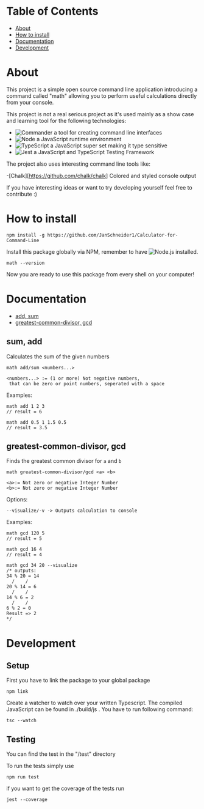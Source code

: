 # Table of Contents

- [About](#About)
- [How to install](#How-to-install)
- [Documentation](#Documentation)
- [Development](#Development)

# About

This project is a simple open source command line application introducing
a command called "math" allowing you to perform useful calculations directly
from your console.

This project is not a real serious project as it's used mainly as a show case
and learning tool for the following technologies:

- ![Commander](https://github.com/tj/commander.js/) a tool for creating command line interfaces
- ![Node](https://nodejs.org/en/) a JavaScript runtime environment
- ![TypeScript](https://www.typescriptlang.org/) a JavaScript super set making it type sensitive
- ![Jest](https://www.typescriptlang.org/) a JavaScript and TypeScript Testing Framework

The project also uses interesting command line tools like:

-[Chalk][https://github.com/chalk/chalk] Colored and styled console output

If you have interesting ideas or want to try developing yourself feel free to contribute :)

# How to install

    npm install -g https://github.com/JanSchneider1/Calculator-for-Command-Line
    
Install this package globally via NPM, remember to have ![Node.js](https://nodejs.org/en/)
installed.

    math --version
    
Now you are ready to use this package from every shell on your computer! 

# Documentation

- [add, sum](#add,-sum)
- [greatest-common-divisor, gcd](#greatest-common-divisor,-gdc)

## sum, add

Calculates the sum of the given numbers

    math add/sum <numbers...>
    
    <numbers...> := (1 or more) Not negative numbers,
     that can be zero or point numbers, seperated with a space
    
Examples:
    
    math add 1 2 3
    // result = 6
    
    math add 0.5 1 1.5 0.5
    // result = 3.5

## greatest-common-divisor, gcd

Finds the greatest common divisor for `a` and `b`

    math greatest-common-divisor/gcd <a> <b>
    
    <a>:= Not zero or negative Integer Number
    <b>:= Not zero or negative Integer Number

Options:
    
    --visualize/-v -> Outputs calculation to console
    
Examples:
    
    math gcd 120 5
    // result = 5
    
    math gcd 16 4
    // result = 4
    
    math gcd 34 20 --visualize
    /* outputs:
    34 % 20 = 14
      /    /
    20 % 14 = 6
      /    /
    14 % 6 = 2
      /    /
    6 % 2 = 0
    Result => 2
    */
    
# Development

## Setup

First you have to link the package to your global package

    npm link
    
Create a watcher to watch over your written Typescript. The compiled JavaScript
can be found in ./build/js . You have to run following command:

    tsc --watch

## Testing

You can find the test in the "/test" directory

To run the tests simply use

    npm run test
    
if you want to get the coverage of the tests run

    jest --coverage